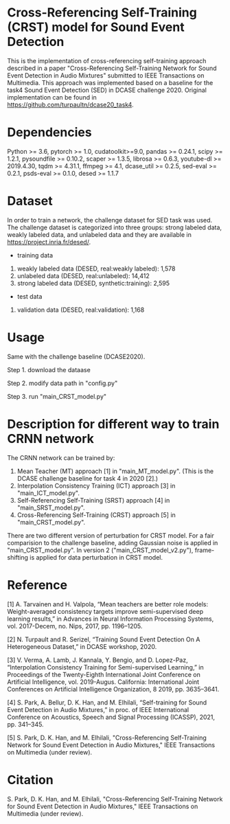 # Cross-Referencing Self-Training (CRST) model for Sound Event Detection
This is the implementation of cross-referencing self-training approach described in a paper "Cross-Referencing Self-Training Network for Sound Event Detection in Audio Mixtures" submitted to IEEE Transactions on Multimedia.
This approach was implemented based on a baseline for the task4 Sound Event Detection (SED) in DCASE challenge 2020.
Original implementation can be found in https://github.com/turpaultn/dcase20_task4.

# Dependencies
Python >= 3.6, pytorch >= 1.0, cudatoolkit>=9.0, pandas >= 0.24.1, scipy >= 1.2.1, pysoundfile >= 0.10.2, scaper >= 1.3.5, librosa >= 0.6.3, youtube-dl >= 2019.4.30, tqdm >= 4.31.1, ffmpeg >= 4.1, dcase_util >= 0.2.5, sed-eval >= 0.2.1, psds-eval >= 0.1.0, desed >= 1.1.7

# Dataset
In order to train a network, the challenge dataset for SED task was used.
The challenge dataset is categorized into three groups: strong labeled data, weakly labeled data, and unlabeled data and they are available in https://project.inria.fr/desed/.

- training data
 1) weakly labeled data (DESED, real:weakly labeled): 1,578
 2) unlabeled data (DESED, real:unlabeled): 14,412
 3) strong labeled data (DESED, synthetic:training): 2,595
 
- test data
 1) validation data (DESED, real:validation): 1,168

# Usage
Same with the challenge baseline (DCASE2020).

Step 1. download the dataase

Step 2. modify data path in "config.py"

Step 3. run "main_CRST_model.py"

# Description for different way to train CRNN network
The CRNN network can be trained by:
 1) Mean Teacher (MT) approach [1] in "main_MT_model.py". (This is the DCASE challenge baseline for task 4 in 2020 [2].)
 2) Interpolation Consistency Training (ICT) approach [3] in "main_ICT_model.py".
 3) Self-Referencing Self-Training (SRST) approach [4] in "main_SRST_model.py".
 4) Cross-Referencing Self-Training (CRST) approach [5] in "main_CRST_model.py".

There are two different version of perturbation for CRST model. For a fair comparision to the challenge baseline, adding Gaussian noise is applied in "main_CRST_model.py".
In version 2 ("main_CRST_model_v2.py"), frame-shifting is applied for data perturbation in CRST model.

# Reference
[1] A. Tarvainen and H. Valpola, “Mean teachers are better role models: Weight-averaged consistency targets improve semi-supervised deep learning results,” in Advances in Neural Information Processing Systems, vol. 2017-Decem, no. Nips, 2017, pp. 1196–1205.

[2] N. Turpault and R. Serizel, “Training Sound Event Detection On A Heterogeneous Dataset,” in DCASE workshop, 2020.

[3] V. Verma, A. Lamb, J. Kannala, Y. Bengio, and D. Lopez-Paz, “Interpolation Consistency Training for Semi-supervised Learning,” in Proceedings of the Twenty-Eighth International Joint Conference on Artificial Intelligence, vol. 2019-Augus. California: International Joint Conferences on Artificial Intelligence Organization, 8 2019, pp. 3635–3641.

[4] S. Park, A. Bellur, D. K. Han, and M. Elhilali, “Self-training for Sound Event Detection in Audio Mixtures,” in proc. of IEEE International Conference on Acoustics, Speech and Signal Processing (ICASSP), 2021, pp. 341–345.

[5] S. Park, D. K. Han, and M. Elhilali, "Cross-Referencing Self-Training Network for Sound Event Detection in Audio Mixtures," IEEE Transactions on Multimedia (under review).

# Citation
S. Park, D. K. Han, and M. Elhilali, "Cross-Referencing Self-Training Network for Sound Event Detection in Audio Mixtures," IEEE Transactions on Multimedia (under review).
